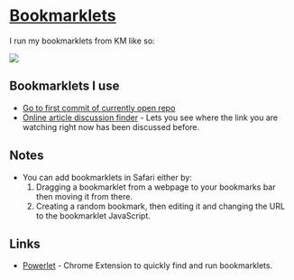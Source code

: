# [Bookmarklets](http://en.wikipedia.org/wiki/Bookmarklet)

I run my bookmarklets from KM like so:

![](https://i.imgur.com/UIQNrjr.png)

## Bookmarklets I use

- [Go to first commit of currently open repo](https://gist.github.com/ada36ad5c440246c60c2833308c2cf1d)
- [Online article discussion finder](https://github.com/theoretick/discuss-it) - Lets you see where the link you are watching right now has been discussed before.

## Notes

- You can add bookmarklets in Safari either by:
  1. Dragging a bookmarklet from a webpage to your bookmarks bar then moving it from there.
  2. Creating a random bookmark, then editing it and changing the URL to the bookmarklet JavaScript.

## Links

- [Powerlet](https://github.com/anthonyec/powerlet) - Chrome Extension to quickly find and run bookmarklets.
